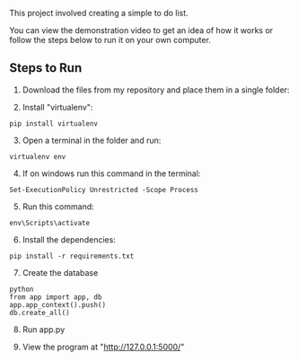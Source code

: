 This project involved creating a simple to do list.

You can view the demonstration video to get an idea of how it works or follow the steps below to run it on your own computer.

## Steps to Run

1. Download the files from my repository and place them in a single folder:

2. Install "virtualenv":
```
pip install virtualenv
```

3. Open a terminal in the folder and run:
```
virtualenv env
```

4. If on windows run this command in the terminal:
```
Set-ExecutionPolicy Unrestricted -Scope Process
```

5. Run this command:
```
env\Scripts\activate
```

6. Install the dependencies:
```
pip install -r requirements.txt
```

7. Create the database
```
python
from app import app, db
app.app_context().push()
db.create_all()
```

8. Run app.py

9. View the program at "http://127.0.0.1:5000/"



